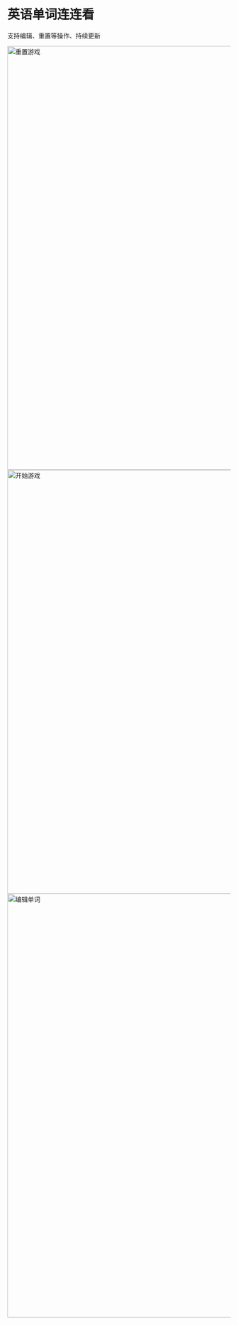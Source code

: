 # 英语单词连连看
支持编辑、重置等操作、持续更新

<img width="1872" height="954" alt="重置游戏" src="https://github.com/user-attachments/assets/568dbf6d-d93f-4fa7-9b29-7444eb27408e" />
<img width="1872" height="954" alt="开始游戏" src="https://github.com/user-attachments/assets/41a636ef-2c66-42fd-ba65-604cfffaaed9" />
<img width="1872" height="954" alt="编辑单词" src="https://github.com/user-attachments/assets/2f0d1b97-fc78-462d-b9eb-808a897641ad" />
